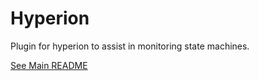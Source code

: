 # Hyperion
Plugin for hyperion to assist in monitoring state machines.

[See Main README](../hyperion)